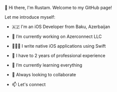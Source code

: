 👋 Hi there, I'm Rustam. Welcome to my GitHub page!

Let me introduce myself:

- 🇦🇿 I'm an iOS Developer from Baku, Azerbaijan
- 🔭 I’m currently working on Azerconnect LLC
- 👨🏻‍💻 I write native iOS applications using Swift
- 🍏 I have to 2 years of professional experience
- 🌱 I’m currently learning everything
- 👯 Always looking to collaborate

- 📫 Let's connect




